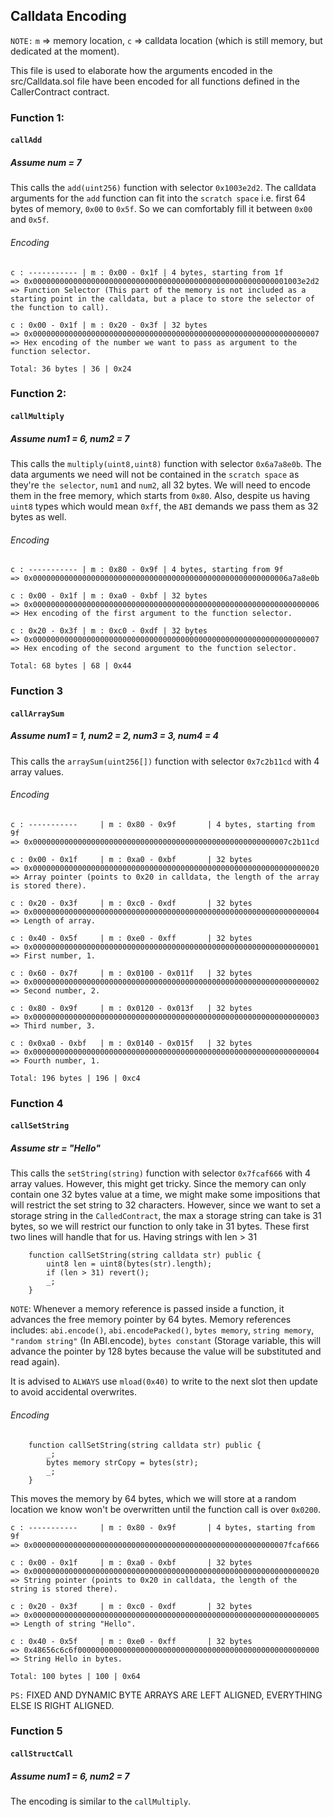 ## Calldata Encoding
`NOTE:` `m` => memory location, `c` => calldata location (which is still memory, but dedicated at the moment).

This file is used to elaborate how the arguments encoded in the src/Calldata.sol file have been encoded for all functions defined in the CallerContract contract.


### Function 1:
#### `callAdd`
##### Assume num = 7
This calls the `add(uint256)` function with selector `0x1003e2d2`. The calldata arguments for the `add` function can fit into the `scratch space` i.e. first 64 bytes of memory, `0x00` to `0x5f`. So we can comfortably fill it between `0x00` and `0x5f`.

###### Encoding
```
c : ----------- | m : 0x00 - 0x1f | 4 bytes, starting from 1f
=> 0x000000000000000000000000000000000000000000000000000000001003e2d2
=> Function Selector (This part of the memory is not included as a starting point in the calldata, but a place to store the selector of the function to call).

c : 0x00 - 0x1f | m : 0x20 - 0x3f | 32 bytes
=> 0x0000000000000000000000000000000000000000000000000000000000000007
=> Hex encoding of the number we want to pass as argument to the function selector.

Total: 36 bytes | 36 | 0x24
```

### Function 2:
#### `callMultiply`
##### Assume num1 = 6, num2 = 7
This calls the `multiply(uint8,uint8)` function with selector `0x6a7a8e0b`. The data arguments we need will not be contained in the `scratch space` as they're `the selector`, `num1` and `num2`, all 32 bytes. We will need to encode them in the free memory, which starts from `0x80`. Also, despite us having `uint8` types which would mean `0xff`, the `ABI` demands we pass them as 32 bytes as well.

###### Encoding
```
c : ----------- | m : 0x80 - 0x9f | 4 bytes, starting from 9f
=> 0x000000000000000000000000000000000000000000000000000000006a7a8e0b

c : 0x00 - 0x1f | m : 0xa0 - 0xbf | 32 bytes
=> 0x0000000000000000000000000000000000000000000000000000000000000006
=> Hex encoding of the first argument to the function selector.

c : 0x20 - 0x3f | m : 0xc0 - 0xdf | 32 bytes
=> 0x0000000000000000000000000000000000000000000000000000000000000007
=> Hex encoding of the second argument to the function selector.

Total: 68 bytes | 68 | 0x44
```

### Function 3
#### `callArraySum`
##### Assume num1 = 1, num2 = 2, num3 = 3, num4 = 4
This calls the `arraySum(uint256[])` function with selector `0x7c2b11cd` with 4 array values.

###### Encoding
```
c : -----------     | m : 0x80 - 0x9f       | 4 bytes, starting from 9f
=> 0x000000000000000000000000000000000000000000000000000000007c2b11cd

c : 0x00 - 0x1f     | m : 0xa0 - 0xbf       | 32 bytes
=> 0x0000000000000000000000000000000000000000000000000000000000000020
=> Array pointer (points to 0x20 in calldata, the length of the array is stored there).

c : 0x20 - 0x3f     | m : 0xc0 - 0xdf       | 32 bytes
=> 0x0000000000000000000000000000000000000000000000000000000000000004
=> Length of array.

c : 0x40 - 0x5f     | m : 0xe0 - 0xff       | 32 bytes
=> 0x0000000000000000000000000000000000000000000000000000000000000001
=> First number, 1.

c : 0x60 - 0x7f     | m : 0x0100 - 0x011f   | 32 bytes
=> 0x0000000000000000000000000000000000000000000000000000000000000002
=> Second number, 2.

c : 0x80 - 0x9f     | m : 0x0120 - 0x013f   | 32 bytes
=> 0x0000000000000000000000000000000000000000000000000000000000000003
=> Third number, 3.

c : 0x0xa0 - 0xbf   | m : 0x0140 - 0x015f   | 32 bytes
=> 0x0000000000000000000000000000000000000000000000000000000000000004
=> Fourth number, 1.

Total: 196 bytes | 196 | 0xc4
```

### Function 4
#### `callSetString`
##### Assume str = "Hello"
This calls the `setString(string)` function with selector `0x7fcaf666` with 4 array values. However, this might get tricky. Since the memory can only contain one 32 bytes value at a time, we might make some impositions that will restrict the set string to 32 characters. However, since we want to set a storage string in the `CalledContract`, the max a storage string can take is 31 bytes, so we will restrict our function to only take in 31 bytes.
These first two lines will handle that for us. Having strings with len > 31
```solidity
    function callSetString(string calldata str) public {
        uint8 len = uint8(bytes(str).length);
        if (len > 31) revert();
        _;
    }
```
`NOTE`: Whenever a memory reference is passed inside a function, it advances the free memory pointer by 64 bytes. Memory references includes:
`abi.encode()`,
`abi.encodePacked()`,
`bytes memory`,
`string memory`,
`"random string"` (In ABI.encode),
`bytes constant` (Storage variable, this will advance the pointer by 128 bytes because the value will be substituted and read again).

It is advised to `ALWAYS` use `mload(0x40)` to write to the next slot then update to avoid accidental overwrites.

###### Encoding
```solidity
    function callSetString(string calldata str) public {
        _;
        bytes memory strCopy = bytes(str);
        _;
    }
```
This moves the memory by 64 bytes, which we will store at a random location we know won't be overwritten until the function call is over `0x0200`.
```
c : -----------     | m : 0x80 - 0x9f       | 4 bytes, starting from 9f
=> 0x000000000000000000000000000000000000000000000000000000007fcaf666

c : 0x00 - 0x1f     | m : 0xa0 - 0xbf       | 32 bytes
=> 0x0000000000000000000000000000000000000000000000000000000000000020
=> String pointer (points to 0x20 in calldata, the length of the string is stored there).

c : 0x20 - 0x3f     | m : 0xc0 - 0xdf       | 32 bytes
=> 0x0000000000000000000000000000000000000000000000000000000000000005
=> Length of string "Hello".

c : 0x40 - 0x5f     | m : 0xe0 - 0xff       | 32 bytes
=> 0x48656c6c6f000000000000000000000000000000000000000000000000000000
=> String Hello in bytes.

Total: 100 bytes | 100 | 0x64
```
`PS:` FIXED AND DYNAMIC BYTE ARRAYS ARE LEFT ALIGNED, EVERYTHING ELSE IS RIGHT ALIGNED.

### Function 5
#### `callStructCall`
##### Assume num1 = 6, num2 = 7

The encoding is similar to the `callMultiply`.